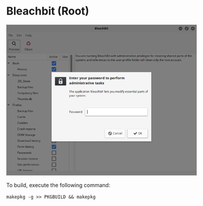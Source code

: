 # Bleachbit (Root)
![Bleachbit_Root](/bleachbit-root/bleachbit.png)

To build, execute the following command:
```
makepkg -g >> PKGBUILD && makepkg
```
